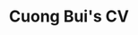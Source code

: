 ---
layout: cv/cv_pdf
title: Cuong Bui's CV
permalink: /members/cuongbui/cv-pdf.html
cv_pdf: /assets/pdf/cv/cuongbui.pdf
---